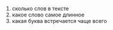 
<ol>
    <li>сколько слов в тексте</li>
    <li>какое слово самое длинное</li>
    <li>какая буква встречается чаще всего</li>
</ol>